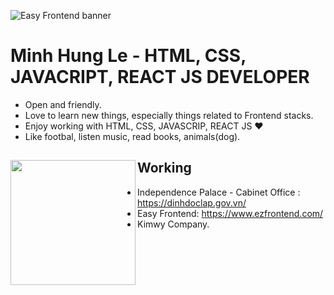 ![Easy Frontend banner](https://res.cloudinary.com/kimwy/image/upload/v1598840121/easyfrontend/easy-frontend-banner-cropped_yjw0g0.jpg)

# Minh Hung Le - HTML, CSS, JAVACRIPT, REACT JS DEVELOPER

- Open and friendly.
- Love to learn new things, especially things related to Frontend stacks.
- Enjoy working with HTML, CSS, JAVASCRIP, REACT JS ❤
- Like footbal, listen music, read books, animals(dog).

## Working <a href="https://github.com/paulnguyen-mn"><img align="left" width="auto" height="200" src="https://res.cloudinary.com/kimwy/image/upload/v1598840300/easyfrontend/programming_hgngx9.png"></a>

<!--
- `SSE` at fram^: [https://wearefram.com/](https://wearefram.com/)
- `Instructor` at Nordic Coder: [view it on Nordic Coder website](https://nordiccoder.com/khoa-hoc/khoa-hoc-web-front-end-development/)
- `Owner` of a `more than 5k subs` Youtube Channel sharing about Frontend: `Easy Frontend` [https://youtube.com/easyfrontend](https://youtube.com/easyfrontend?sub_confirmation=1)
- `Owner` of website [https://scontent.fhan2-3.fna.fbcdn.net/v/t1.6435-9/180758082_301332238213033_3382288207606731980_n.png?_nc_cat=109&ccb=1-3&_nc_sid=09cbfe&_nc_ohc=Vz5EKrHvcHcAX_e8hmj&_nc_ht=scontent.fhan2-3.fna&oh=3741bee3ebe5b0379b64f2e6517e3dc0&oe=60CECD3C) where I can share my favorite topics via blog posts. -->

- Independence Palace - Cabinet Office : <a href="https://dinhdoclap.gov.vn/">https://dinhdoclap.gov.vn/</a>
- Easy Frontend:  <a href="https://www.ezfrontend.com/">https://www.ezfrontend.com/</a>
- Kimwy Company.
<!--

<!-- ## Projects for teaching

- Tic tac toe game: https://github.com/paulnguyen-mn/js-tic-tac-toe
- Color matching game: https://github.com/paulnguyen-mn/color-matching-game
- JS todo app: https://github.com/paulnguyen-mn/js-todo-app
- Post UI: https://github.com/paulnguyen-mn/posts-ui
- Post API: https://github.com/paulnguyen-mn/posts-api -->

<!-- ## Projects for sharing

- use-scroll-progress hook: https://github.com/paulnguyen-mn/use-scroll-progress
- ReactJS App: https://github.com/paulnguyen-mn/redux-photo-app -->

